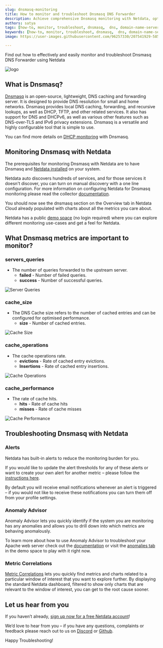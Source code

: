 ```yaml
---
slug: dnsmasq-monitoring
title: How to monitor and troubleshoot Dnsmasq DNS Forwarder
description: Achieve comprehensive Dnsmasq monitoring with Netdata, optimizing DNS and DHCP services for your IT infrastructure. Enhance your knowledge in our blog.
authors: satya
tags: [how-to, monitor, troubleshoot, dnsmasq,  dns, domain-name-server, DNS-management, dhcp, network-management]
keywords: [how-to, monitor, troubleshoot, dnsmasq,  dns, domain-name-server, DNS-management, dhcp, network-management]
image: https://user-images.githubusercontent.com/96257330/207541929-5857a8fe-393e-492f-bc24-410ca76f0d9b.png

---
```


Find out how to effectively and easily monitor and troubleshoot Dnsmasq DNS Forwarder using Netdata

![logo](https://user-images.githubusercontent.com/96257330/207541929-5857a8fe-393e-492f-bc24-410ca76f0d9b.png)

<!--truncate-->

## What is Dnsmasq?

[Dnsmasq](https://thekelleys.org.uk/dnsmasq/doc.html) is an open-source, lightweight, DNS caching and forwarding server. It is designed to provide DNS resolution for small and home networks. Dnsmasq provides local DNS caching, forwarding, and recursive lookups, as well as DHCP, TFTP, and other related services. It also has support for DNS and DHCPv6, as well as various other features such as DNS-over-TLS and IPv6 privacy extensions. Dnsmasq is a versatile and highly configurable tool that is simple to use.

You can find more details on [DHCP monitoring](https://blog.netdata.cloud/dnsmasq-dhcp-monitoring/) with Dnsmasq.

## Monitoring Dnsmasq with Netdata

The prerequisites for monitoring Dnsmasq with Netdata are to have Dnsmasq and [Netdata installed](https://learn.netdata.cloud/docs/cloud/get-started) on your system. 

Netdata auto discovers hundreds of services, and for those services it doesn't discover, you can turn on manual discovery with a one line configuration. For more information on configuring Netdata for Dnsmasq monitoring please read the collector [documentation](https://learn.netdata.cloud/docs/agent/collectors/go.d.plugin/modules/dnsmasq).

You should now see the dnsmasq section on the Overview tab in Netdata Cloud already populated with charts about all the metrics you care about.

Netdata has a public [demo space](https://app.netdata.cloud/spaces/netdata-demo) (no login required) where you can explore different monitoring use-cases and get a feel for Netdata.

## What Dnsmasq metrics are important to monitor?

### servers_queries
 - The number of queries forwarded to the upstream server.
   - **failed** - Number of failed queries.
   - **success** - Number of successful queries. 

![Server Queries](https://user-images.githubusercontent.com/96257330/207544287-8a6a1a75-7d35-4210-9c62-b5267a968cec.png)


### cache_size
 - The DNS Cache size refers to the number of cached entries and can be configured for optimised performance.
   - **size** - Number of cached entries.

![Cache Size](https://user-images.githubusercontent.com/96257330/207544593-fa07ee42-10e5-4f0e-b7e7-59dc0ae77208.png)
 

### cache_operations
 - The cache operations rate.
   - **evictions** - Rate of cached entry evictions.
   - **Insertions** - Rate of cached entry insertions.

![Cache Operations](https://user-images.githubusercontent.com/96257330/207545216-e52db916-d7d6-4541-902e-e9c700547fb4.png)

### cache_performance
 - The rate of cache hits.
   - **hits** - Rate of cache hits
   - **misses** - Rate of cache misses

![Cache Performance](https://user-images.githubusercontent.com/96257330/207546243-fb76b8c1-8fea-4e44-a91d-057429c0b766.png)


## Troubleshooting Dnsmasq with Netdata

### Alerts
Netdata has built-in alerts to reduce the monitoring burden for you. 

If you would like to update the alert thresholds for any of these alerts or want to create your own alert for another metric – please follow the [instructions here](https://learn.netdata.cloud/docs/monitor/configure-alarms).

By default you will receive email notifications whenever an alert is triggered – if you would not like to receive these notifications you can turn them off from your profile settings.
### Anomaly Advisor
Anomaly Advisor lets you quickly identify if the system you are monitoring has any anomalies and allows you to drill down into which metrics are behaving anomalously.

To learn more about how to use Anomaly Advisor to troubleshoot your Apache web server check out the [documentation](https://learn.netdata.cloud/docs/cloud/insights/anomaly-advisor) or visit the [anomalies tab](https://app.netdata.cloud/spaces/netdata-demo/rooms/apache/anomalies) in the demo space to play with it right now.
### Metric Correlations 
[Metric Correlations](https://learn.netdata.cloud/docs/cloud/insights/metric-correlations) lets you quickly find metrics and charts related to a particular window of interest that you want to explore further. By displaying the standard Netdata dashboard, filtered to show only charts that are relevant to the window of interest, you can get to the root cause sooner.

## Let us hear from you
If you haven’t already, [sign up now for a free Netdata account](https://app.netdata.cloud/?utm_campaign=technical&utm_source=content&utm_medium=blog&utm_content=dnsmasq-monitoring)! 

We’d love to hear from you – if you have any questions, complaints or feedback please reach out to us on [Discord](https://discord.com/invite/mPZ6WZKKG2) or [Github](https://github.com/netdata/netdata/).

Happy Troubleshooting!
